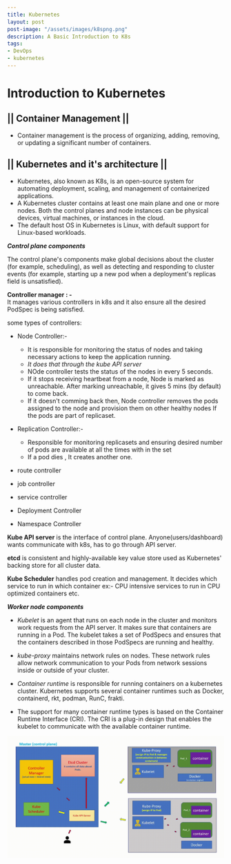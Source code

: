 ```yaml
---
title: Kubernetes
layout: post
post-image: "/assets/images/k8spng.png"
description: A Basic Introduction to K8s
tags:
- DevOps
- kubernetes
---
```


# Introduction to Kubernetes

## || Container Management ||
* Container management is the process of organizing, adding, removing, or updating a significant number of containers.
## || Kubernetes and  it's architecture ||
* Kubernetes, also known as K8s, is an open-source system for automating deployment, scaling, and management of containerized applications.
* A Kubernetes cluster contains at least one main plane and one or more nodes. Both the control planes and node instances can be physical devices, virtual machines, or instances in the cloud.
* The default host OS in Kubernetes is Linux, with default support for Linux-based workloads.

***Control plane components***

The control plane's components make global decisions about the cluster (for example, scheduling), as well as detecting and responding to cluster events (for example, starting up a new pod when a deployment's replicas field is unsatisfied).

**Controller manager : -** \
It manages various controllers in k8s and it also ensure all the desired PodSpec is being satisfied.


some types of controllers:
* Node Controller:- 
  - It is responsible for monitoring the status of 
    nodes and taking necessary actions to keep the application running.
  - *It does that through the kube API server*
  - NOde controller tests the status of the nodes 
    in every 5 seconds.
  - If it stops receiving heartbeat from a node,   Node is marked as unreachable. After marking 
   unreachable, it gives 5 mins (by default) to come back.
   - If it doesn't comming back then, Node controller removes the pods assigned to the node and provision them on other healthy nodes If the pods are part of replicaset.

* Replication Controller:-
    - Responsible for monitoring replicasets and ensuring desired number of pods are available at all the times with in the set
    - If a pod dies , It creates another one.
* route controller
* job controller
* service controller
* Deployment Controller
* Namespace Controller

**Kube API server** is the interface of control plane. Anyone(users/dashboard) wants communicate with k8s, has to go through API server.

**etcd** is consistent and highly-available key value store used as Kubernetes' backing store for all cluster data.

**Kube Scheduler** handles pod creation and management. It decides which service to run in which container ex:- CPU intensive services to run in CPU optimized containers etc.

***Worker node components***

* *Kubelet* is an agent that runs on each node in the cluster and monitors work requests from the API server. It makes sure that containers are running in a Pod. The kubelet takes a set of PodSpecs and ensures that the containers described in those PodSpecs are running and healthy.

* *kube-proxy* maintains network rules on nodes. These network rules allow network communication to your Pods from network sessions inside or outside of your cluster.

* *Container runtime* is responsible for running containers on a kubernetes cluster. Kubernetes supports several container runtimes such as Docker, containerd, rkt, podman, RunC, frakti.
* The support for many container runtime types is based on the Container Runtime Interface (CRI). The CRI is a plug-in design that enables the kubelet to communicate with the available container runtime.

![Architecture overview](/assets/images/K8s_Animation.gif)
